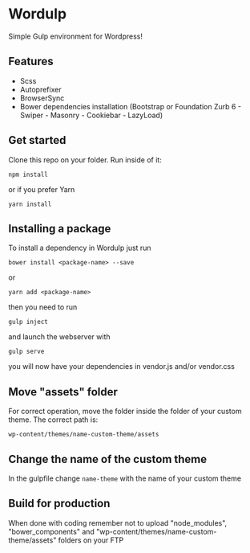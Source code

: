 # Wordulp
Simple Gulp environment for Wordpress!

## Features
- Scss
- Autoprefixer
- BrowserSync
- Bower dependencies installation (Bootstrap or Foundation Zurb 6 - Swiper - Masonry - Cookiebar - LazyLoad)

## Get started
Clone this repo on your folder. Run inside of it:

`npm install`

or if you prefer Yarn

`yarn install`

## Installing a package
To install a dependency in Wordulp just run

`bower install <package-name> --save`

or

`yarn add <package-name>`

then you need to run

`gulp inject`

and launch the webserver with

`gulp serve`

you will now have your dependencies in vendor.js and/or vendor.css

## Move "assets" folder
For correct operation, move the folder inside the folder of your custom theme.
The correct path is:

`wp-content/themes/name-custom-theme/assets`

## Change the name of the custom theme
In the gulpfile change `name-theme` with the name of your custom theme

## Build for production
When done with coding remember not to upload "node_modules", "bower_components" and "wp-content/themes/name-custom-theme/assets" folders on your FTP


